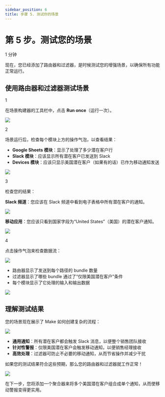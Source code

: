 ```yaml
---
sidebar_position: 6
title: 步骤 5. 测试你的场景
---
```


# 第 5 步。测试您的场景

1 分钟

现在，您已经添加了路由器和过滤器，是时候测试您的增强场景，以确保所有功能正常运行。

## 使用路由器和过滤器测试场景

1

在场景构建器的工具栏中，点击 **Run once**（运行一次）。

![](/img/get-started/image_146_4a7b1f3b.png?format=webp)

2

场景运行后，检查每个模块上方的操作气泡，以查看结果：

- **Google Sheets 模块**：显示了处理了多少潜在客户行
- **Slack 模块**：应该显示所有潜在客户已发送到 Slack
- **Devices 模块**：应该只显示美国潜在客户（如果有的话）已作为移动通知发送

![](/img/get-started/image_045_18a80ca8.png)

3

检查您的结果：

**Slack 频道**：您应该在 Slack 频道中看到电子表格中所有潜在客户的通知。

![](/img/get-started/image_051_393fdb7f.png)

**移动应用**：您应该只看到国家字段为“United States”（美国）的潜在客户通知。

![](/img/get-started/image_042_be1e3025.png)

4

点击操作气泡来检查数据流：

![](/img/get-started/image_058_3ce87ab4.png)

- 路由器显示了发送到每个路径的 bundle 数量
- 过滤器显示了哪些 bundle 通过了“仅限美国潜在客户”条件
- 每个模块显示了它处理的输入和输出数据

![](/img/get-started/image_119_6ff39956.png?format=webp)

## 理解测试结果

您的场景现在展示了 Make 如何创建复杂的流程：

![](/img/get-started/image_156_3ff4c954.png)

- **通用通知**：所有潜在客户都会触发 Slack 消息，以便整个销售团队接收
- **针对性警报**：仅限美国潜在客户会触发移动通知，以便销售经理接收
- **高效处理**：过滤器可防止不必要的移动通知，从而节省操作并减少干扰

如果您的测试结果符合这些预期，那么您的路由器和过滤器就工作正常！

![](/img/get-started/image_022_4cd849d9.png)

在下一步，您将添加一个聚合器来将多个美国潜在客户组合成单个通知，从而使移动警报变得更实用。
